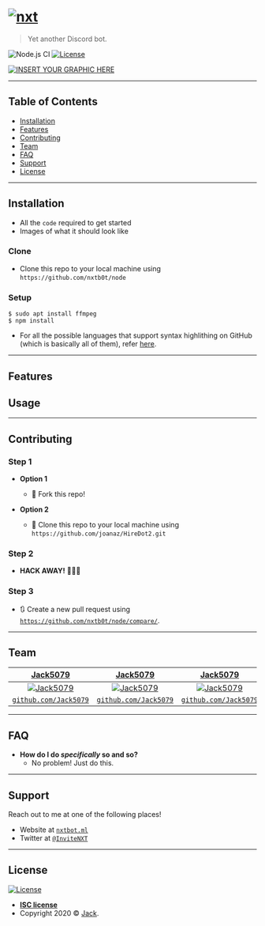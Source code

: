 # <a href="https://nxtbot.ml"><img src="https://raw.githubusercontent.com/NXTB0T/NXTB0T.github.io/master/icon.svg" title="nxt" alt="nxt"></a>

> Yet another Discord bot.


![Node.js CI](https://github.com/NXTB0T/node/workflows/Node.js%20CI/badge.svg) [![License](http:s//img.shields.io/:license-isc-blue.svg?style=flat-square)](https://opensource.org/licenses/ISC)


[![INSERT YOUR GRAPHIC HERE](https://i.imgur.com/dt8AUb6.png)]()

---

## Table of Contents

- [Installation](#installation)
- [Features](#features)
- [Contributing](#contributing)
- [Team](#team)
- [FAQ](#faq)
- [Support](#support)
- [License](#license)

---

## Installation

- All the `code` required to get started
- Images of what it should look like

### Clone

- Clone this repo to your local machine using `https://github.com/nxtb0t/node`

### Setup

```shell
$ sudo apt install ffmpeg
$ npm install
```

- For all the possible languages that support syntax highlithing on GitHub (which is basically all of them), refer <a href="https://github.com/github/linguist/blob/master/lib/linguist/languages.yml" target="_blank">here</a>.

---

## Features

## Usage

---

## Contributing

### Step 1

- **Option 1**
    - 🍴 Fork this repo!

- **Option 2**
    - 👯 Clone this repo to your local machine using `https://github.com/joanaz/HireDot2.git`

### Step 2

- **HACK AWAY!** 🔨🔨🔨

### Step 3

- 🔃 Create a new pull request using <a href="https://github.com/nxtb0t/node/compare/" target="_blank">`https://github.com/nxtb0t/node/compare/`</a>.

---

## Team


| <a href="https://5079.ml" target="_blank">**Jack5079**</a> | <a href="https://5079.ml" target="_blank">**Jack5079**</a> | <a href="https://5079.ml" target="_blank">**Jack5079**</a> |
| :---: |:---:| :---:|
| [![Jack5079](https://avatars1.githubusercontent.com/u/29169102?v=3&s=200)](https://5079.ml)    | [![Jack5079](https://avatars1.githubusercontent.com/u/29169102?v=3&s=200)](https://5079.ml) | [![Jack5079](https://avatars1.githubusercontent.com/u/29169102?v=3&s=200)](https://5079.ml)  |
| <a href="https://github.com/Jack5079" target="_blank">`github.com/Jack5079`</a> | <a href="https://github.com/Jack5079" target="_blank">`github.com/Jack5079`</a> | <a href="https://github.com/Jack5079" target="_blank">`github.com/Jack5079`</a> |

---

## FAQ

- **How do I do *specifically* so and so?**
    - No problem! Just do this.

---

## Support

Reach out to me at one of the following places!

- Website at <a href="https://nxtbot.ml" target="_blank">`nxtbot.ml`</a>
- Twitter at <a href="https://twitter.com/InviteNXT" target="_blank">`@InviteNXT`</a>

---

## License

[![License](https://img.shields.io/:license-isc-blue.svg?style=flat-square)]()

- **[ISC license](https://opensource.org/licenses/ISC)**
- Copyright 2020 © <a href="https://5079.ml" target="_blank">Jack</a>.
